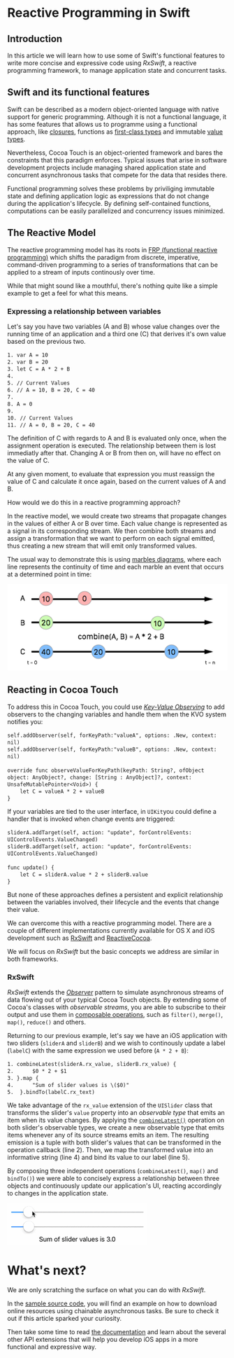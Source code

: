 # Reactive Programming in Swift

## Introduction

In this article we will learn how to use some of Swift's functional features to write more concise and expressive code using *RxSwift*, a reactive programming framework, to manage application state and concurrent tasks.

## Swift and its functional features

Swift can be described as a modern object-oriented language with native support for generic programming. Although it is not a functional language, it has some features that allows us to programme using a functional approach, like [closures](https://developer.apple.com/library/prerelease/ios/documentation/Swift/Conceptual/Swift_Programming_Language/Closures.html#//apple_ref/doc/uid/TP40014097-CH11-ID94), functions as [first-class types](https://developer.apple.com/library/prerelease/ios/documentation/Swift/Conceptual/Swift_Programming_Language/Functions.html#//apple_ref/doc/uid/TP40014097-CH10-ID158) and immutable [value types](https://developer.apple.com/library/prerelease/ios/documentation/Swift/Conceptual/Swift_Programming_Language/ClassesAndStructures.html#//apple_ref/doc/uid/TP40014097-CH13-ID82). 

Nevertheless, Cocoa Touch is an object-oriented framework and bares the constraints that this paradigm enforces. Typical issues that arise in software development projects include managing shared application state and concurrent asynchronous tasks that compete for the data that resides there.

Functional programming solves these problems by priviliging immutable state and defining application logic as expressions that do not change during the application's lifecycle. By defining self-contained functions, computations can be easily parallelized and concurrency issues minimized.

## The Reactive Model

The reactive programming model has its roots in [FRP (functional reactive programming)](https://en.wikipedia.org/wiki/Functional_reactive_programming) which shifts the paradigm from discrete, imperative, command-driven programming to a series of transformations that can be applied to a stream of inputs continously over time.

While that might sound like a mouthful, there's nothing quite like a simple example to get a feel for what this means.

### Expressing a relationship between variables

Let's say you have two variables (A and B) whose value changes over the running time of an application and a third one (C) that derives it's own value based on the previous two.

	1. var A = 10
	2. var B = 20
	3. let C = A * 2 + B
	4. 
	5. // Current Values
	6. // A = 10, B = 20, C = 40
	7. 
	8. A = 0
	9.
	10. // Current Values
	11. // A = 0, B = 20, C = 40
	
The definition of C with regards to A and B is evaluated only once, when the assignment operation is executed. The relationship between them is lost immediatly after that. Changing A or B from then on, will have no effect on the value of C. 

At any given moment, to evaluate that expression you must reassign the value of C and calculate it once again, based on the current values of A and B.

How would we do this in a reactive programming approach? 

In the reactive model, we would create two streams that propagate changes in the values of either A or B over time. Each value change is represented as a signal in its corresponding stream. We then combine both streams and assign a transformation that we want to perform on each signal emitted, thus creating a new stream that will emit only transformed values.

The usual way to demonstrate this is using [marbles diagrams](http://rxmarbles.com/), where each line represents the continuity of time and each marble an event that occurs at a determined point in time:

![](https://raw.githubusercontent.com/mgcm/ReactiveProgrammingSwift/master/CombineDiagram.png)

## Reacting in Cocoa Touch

To address this in Cocoa Touch, you could use *[Key-Value Observing](https://developer.apple.com/library/mac/documentation/Cocoa/Conceptual/KeyValueObserving/KeyValueObserving.html)* to add observers to the changing variables and handle them when the KVO system notifies you: 

	self.addObserver(self, forKeyPath:"valueA", options: .New, context: nil)
	self.addObserver(self, forKeyPath:"valueB", options: .New, context: nil)
	 
	override func observeValueForKeyPath(keyPath: String?, ofObject object: AnyObject?, change: [String : AnyObject]?, context: UnsafeMutablePointer<Void>) {
   		let C = valueA * 2 + valueB
    }


If your variables are tied to the user interface, in `UIKit`you could define a handler that is invoked when change events are triggered:

	sliderA.addTarget(self, action: "update", forControlEvents: UIControlEvents.ValueChanged)
	sliderB.addTarget(self, action: "update", forControlEvents: UIControlEvents.ValueChanged)
	
	func update() {
   		let C = sliderA.value * 2 + sliderB.value
    }

But none of these approaches defines a persistent and explicit relationship between the variables involved, their lifecycle and the events that change their value.

We can overcome this with a reactive programming model. There are a couple of different implementations currently available for OS X and iOS development such as [RxSwift](https://github.com/ReactiveX/RxSwift) and [ReactiveCocoa](https://github.com/ReactiveCocoa/ReactiveCocoa).

We will focus on *RxSwift* but the basic concepts we address are similar in both frameworks.

### RxSwift

*RxSwift* extends the *[Observer](https://en.wikipedia.org/wiki/Observer_pattern)* pattern to simulate asynchronous streams of data flowing out of your typical Cocoa Touch objects. By extending some of Cocoa's classes with  *observable streams*, you are able to subscribe to their output and use them in [composable operations](https://github.com/ReactiveX/RxSwift/blob/master/Documentation/API.md), such as `filter()`, `merge()`, `map()`, `reduce()` and others. 

Returning to our previous example, let's say we have an iOS application with two sliders (`sliderA` and `sliderB`) and we wish to continously update a label (`labelC`) with the same expression we used before (`A * 2 + B`):

	1. combineLatest(sliderA.rx_value, sliderB.rx_value) {
	2.		$0 * 2 + $1
	3. }.map {
	4.	    "Sum of slider values is \($0)"
	5.	}.bindTo(labelC.rx_text)
       
We take advantage of the `rx_value` extension of the `UISlider` class that transforms the slider's `value` property into an *observable type* that emits an item when its value changes. By applying the [`combineLatest()`](http://reactivex.io/documentation/operators/combinelatest.html) operation on both slider's observable types, we create a new observable type that emits items whenever any of its source streams emits an item. The resulting emission is a tuple with both slider's values that can be transformed in the operation callback (line 2). Then, we map the transformed value into an informative string (line 4) and bind its value to our label (line 5).

By composing three independent operations (`combineLatest()`, `map()` and `bindTo()`) we were able to concisely express a relationship between three objects and continuously update our application's UI, reacting accordingly to changes in the application state.

![](https://raw.githubusercontent.com/mgcm/ReactiveProgrammingSwift/master/SlidersAnimation.gif)

# What's next?

We are only scratching the surface on what you can do with *RxSwift*.

In the [sample source code](https://github.com/mgcm/ReactiveProgrammingSwift), you will find an example on how to download online resources using chainable asynchronous tasks. Be sure to check it out if this article sparked your curiosity. 

Then take some time to read [the documentation](https://github.com/ReactiveX/RxSwift/blob/master/Documentation/API.md) and learn about the several other  API extensions that will help you develop iOS apps in a more functional and expressive way.
